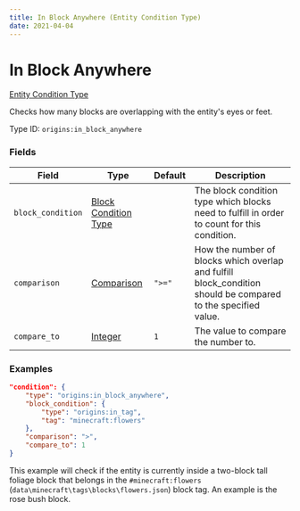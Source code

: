 ```yaml
---
title: In Block Anywhere (Entity Condition Type)
date: 2021-04-04
---
```


# In Block Anywhere

[Entity Condition Type](../entity_condition_types.md)

Checks how many blocks are overlapping with the entity's eyes or feet.

Type ID: `origins:in_block_anywhere`


### Fields

Field  | Type | Default | Description
-------|------|---------|-------------
`block_condition` | [Block Condition Type](../block_condition_types.md) | |  The block condition type which blocks need to fulfill in order to count for this condition.
`comparison` | [Comparison](../data_types/comparison.md) | `">="` |  How the number of blocks which overlap and fulfill block_condition should be compared to the specified value.
`compare_to` | [Integer](../data_types/integer.md) | `1` |  The value to compare the number to.


### Examples

```json
"condition": {
    "type": "origins:in_block_anywhere",
    "block_condition": {
        "type": "origins:in_tag",
        "tag": "minecraft:flowers"
    },
    "comparison": ">",
    "compare_to": 1
}
```

This example will check if the entity is currently inside a two-block tall foliage block that belongs in the `#minecraft:flowers` (`data\minecraft\tags\blocks\flowers.json`) block tag. An example is the rose bush block.
